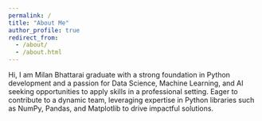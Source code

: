 ```yaml
---
permalink: /
title: "About Me"
author_profile: true
redirect_from: 
  - /about/
  - /about.html
---
```


Hi, I am Milan Bhattarai graduate with a strong foundation in Python development and a passion for Data Science, Machine Learning, and AI seeking opportunities to apply skills in a professional setting. Eager to contribute to a dynamic team, leveraging expertise in Python libraries such as NumPy, Pandas, and Matplotlib to drive impactful solutions.
